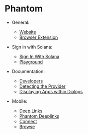 
# Phantom

- General:
  - [Website](https://phantom.app/)
  - [Browser Extension](https://chromewebstore.google.com/detail/phantom/bfnaelmomeimhlpmgjnjophhpkkoljpa)
  
- Sign in with Solana:
  - [Sign In With Solana](https://github.com/phantom/sign-in-with-solana)
  - [Playground](https://siws.vercel.app/)
  
- Documentation:
  - [Developers](https://phantom.app/learn/developers)
  - [Detecting the Provider](https://docs.phantom.app/solana/detecting-the-provider)
  - [Displaying Apps within Dialogs](https://docs.phantom.app/best-practices/displaying-your-app)

- Mobile:
  - [Deep Links](https://phantom.app/learn/blog/the-complete-guide-to-phantom-deeplinks)
  - [Phantom Deeplinks](https://docs.phantom.app/phantom-deeplinks/deeplinks-ios-and-android)
  - [Connect](https://docs.phantom.app/phantom-deeplinks/provider-methods/connect)
  - [Browse](https://docs.phantom.app/phantom-deeplinks/other-methods/browse)
